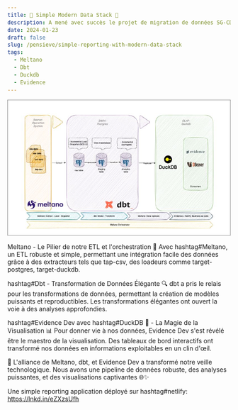 ```yaml
---
title: 🚀 Simple Modern Data Stack 🚀
description: A mené avec succès le projet de migration de données SG-CDN, en assurant le transfert précis des données comptables sur plusieurs systèmes. Compétences en modélisation de données, SQL et optimisation des performances, avec un accent sur l'intégrité et la cohérence des données. Excellentes capacités analytiques et de résolution de problèmes, avec un engagement à fournir des solutions de données de haute qualité qui soutiennent les objectifs commerciaux. Esprit d'équipe et excellente communication
date: 2024-01-23
draft: false
slug: /pensieve/simple-reporting-with-modern-data-stack
tags:
  - Meltano
  - Dbt
  - Duckdb
  - Evidence
---
```


![Data Architecture](../../featured/data_modern_stack/data_modern_stack.jpeg 'architecture')

Meltano - Le Pilier de notre ETL et l'orchestration 🐉
Avec hashtag#Meltano, un ETL robuste et simple, permettant une intégration facile des données grâce à des extracteurs tels que tap-csv, des loadeurs comme target-postgres, target-duckdb.

hashtag#Dbt - Transformation de Données Élégante 🔍
dbt a pris le relais pour les transformations de données, permettant la création de modèles puissants et reproductibles. Les transformations élégantes ont ouvert la voie à des analyses approfondies.

hashtag#Evidence Dev avec hashtag#DuckDB 🦆 - La Magie de la Visualisation 📊
Pour donner vie à nos données, Evidence Dev s'est révélé être le maestro de la visualisation. Des tableaux de bord interactifs ont transformé nos données en informations exploitables en un clin d'œil.

🔮 L'alliance de Meltano, dbt, et Evidence Dev a transformé notre veille technologique. Nous avons une pipeline de données robuste, des analyses puissantes, et des visualisations captivantes 🌐✨

Une simple reporting application déployé sur hashtag#netlify: https://lnkd.in/eZXzsUfh

